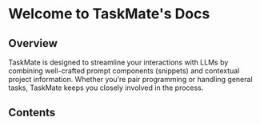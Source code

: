 # Welcome to TaskMate's Docs

## Overview

TaskMate is designed to streamline your interactions with LLMs by combining well-crafted prompt components (snippets) and contextual project information. Whether you’re pair programming or handling general tasks, TaskMate keeps you closely involved in the process.

## Contents

<!-- - [Getting Started](./getting-started) - Learn how to install and run TaskMate. -->
<!-- - [User Guide](./guide/) - See how to create snippets, manage projects, and generate combined prompts. -->
<!-- - [Developer Docs](./developer/) - Dive into the project structure and contribution guidelines. -->
<!-- - [FAQ](./faq/) - Answers to common questions about TaskMate. -->
